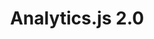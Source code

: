 ---
title: Analytics.js 2.0
description: |
  Analytics.js is Segment’s most popular library source. This new major version has been re-engineered to be more performant and provide greater extensibility. It is fully backwards compatible with the previous version of Analytics.js.
release_type: ga
product_area: sources
business: false
team: false
doc_links:
  - 
    title: Analytics.js 2.0
    url: "/docs/connections/sources/catalog/libraries/website/javascript"
# images:
#   -
#     path: /images/release-notes/ui-update-1.png
#     desc: The navigation was redesigned to better reflect how users navigate through the product.
#   - 
#     path: /images/release-notes/ui-update-2.gif
#     desc: A new workspace switcher provides an easier way to navigate between workspaces.
---